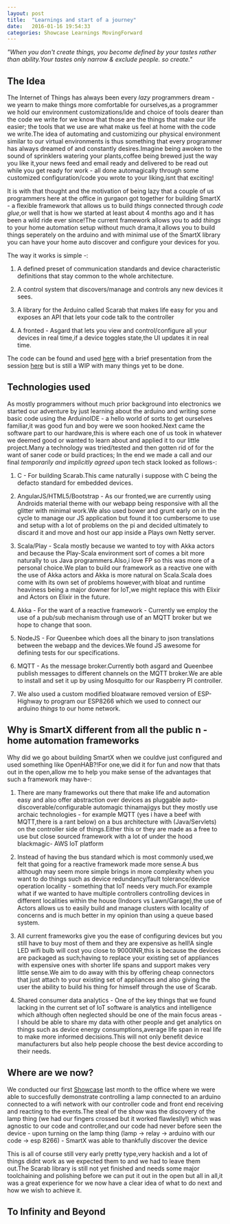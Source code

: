 ```yaml
---
layout: post
title:  "Learnings and start of a journey"
date:   2016-01-16 19:54:33
categories: Showcase Learnings MovingForward
---
```



*"When you don't create things, you become defined by your tastes rather than ability.Your tastes only narrow & exclude people. so create."*


The Idea
------------

The Internet of Things has always been every *lazy* programmers dream - we yearn to make things more comfortable for ourselves,as a programmer we hold our environment customizations/ide and choice of tools dearer than the code we write for we know that those are the things that make our life easier; the tools that we use are what make us feel at home with the code we write.The idea of automating  and customizing our physical environment similar to our virtual environments is thus something that every programmer has always dreamed of and constantly desires.Imagine being awoken to the sound of sprinklers watering your plants,coffee being brewed just the way you like it,your news feed and email ready and delivered to be read out while you get ready for work - all done automagically through some customized configuration/code you wrote to your liking,isnt that exciting!

It is with that thought and the motivation of being lazy that a couple of us programmers here at the office in gurgaon got together for building SmartX - a flexible framework that allows us to build *things* connected through *code glue*,or well that is how we started at least about  4 months ago and it has been a wild ride ever since!The current framework allows you to add *things* to your home automation setup without much drama,it allows you to build things seperately on the arduino and with minimal use of the SmartX library you can have your home auto discover and configure your devices for you.

The way it works is simple -:

1. A defined preset of communication standards and device characteristic definitions that stay common to the whole architecture.

2. A control system that discovers/manage and controls any new devices it sees.

3. A library for the Arduino called Scarab that makes life easy for you and exposes an API that lets your code talk to the controller

4. A fronted - Asgard that lets you view and control/configure all your devices in real time,if a device toggles state,the UI updates it in real time.

The code can be found and used [here][Github-repo] with a brief presentation from the session [here][presentation] but is still a WIP with many things yet to be done.

Technologies used
--------------------

As mostly programmers without much prior background into electronics we started our adventure by just learning about the arduino and writing some basic code using the ArduinoIDE - a hello world of sorts to get ourselves familiar,it was good fun and boy were we soon hooked.Next came the software part to our hardware,this is where each one of us took in whatever we deemed good or wanted to learn about and applied it to our little project.Many a technology was tried/tested and then gotten rid of for the want of saner code or build practices; In the end we made a call and our final *temporarily and implicitly agreed upon* tech stack looked as follows-:

1. C - For building Scarab.This came naturally i suppose with C being the defacto standard for embedded devices.

2. AngularJS/HTML5/Bootstrap - As our fronted,we are currently using Androids material theme with our webapp being responsive with all the glitter with minimal work.We also used bower and grunt early on in the cycle to manage our JS application but found it too cumbersome to use and setup with a lot of problems on the pi and decided ultimately to discard it and move and host our app inside a Plays own Netty server.
 
3. Scala/Play - Scala mostly because we wanted to toy with Akka actors and because the Play-Scala environment sort of comes a bit more naturally to us Java programmers.Also,i love FP so this was more of a personal choice.We plan to build our framework as a reactive one with the use of Akka actors and Akka is more natural on Scala.Scala does come with its own set of problems however,with bloat and runtime heaviness being a major downer for IoT,we might replace this with Elixir and Actors on Elixir in the future.

4. Akka - For the want of a reactive framework - Currently we employ the use of a pub/sub mechanism through use of an MQTT broker but we hope to change that soon.

5. NodeJS - For Queenbee which does all the binary to json translations between the webapp and the devices.We found JS awesome for defining tests for our specifications.

6. MQTT - As the message broker.Currently both asgard and Queenbee publish messages to different channels on the MQTT broker.We are able to install and set it up by using Mosquitto for our Raspberry PI controller.

7. We also used a custom modified bloatware removed version of ESP-Highway to program our ESP8266 which we used to connect our arduino *things* to our home network. 


Why is SmartX different from all the public n - home automation frameworks
----------------------------------------------------------------------------

Why did we go about building SmartX when we couldve just configured and used something like OpenHAB?!For one,we did it for fun and now that thats out in the open,allow me to help you make sense of the advantages that such a framework may have-:

1. There are many frameworks out there that make life and automation easy and also offer abstraction over devices as pluggable auto-discoverable/configurable automagic thinamajigys  but they mostly use archaic technologies - for example MQTT (yes i have a beef with MQTT,there is a rant below) on a bus architecture with (Java/Servlets) on the controller side of things.Either this or they are made as a free to use but close sourced framework with a lot of under the hood blackmagic- AWS IoT platform 

2. Instead of having the bus standard which is most commonly used,we felt that going for a reactive framework made more sense.A bus although may seem more simple brings in more complexity when you want to do things such as device redundancy/fault tolerance/device operation locality - something that IoT needs very much.For example what if we wanted to have multiple controllers controlling devices in different localities within the house (Indoors vs Lawn/Garage),the use of Actors allows us to easily build and manage clusters with locality of concerns and is much better in my opinion than using a queue based system. 

3. All current frameworks give you the ease of configuring devices but you still have to buy most of them and they are expensive as hell!A single LED wifi bulb will cost you close to 9000INR,this is because the devices are packaged as such;having to replace your existing set of appliances with expensive ones with shorter life spans and support makes very little sense.We aim to do away with this by offering cheap connectors that just attach to your existing set of appliances and also giving the user the ability to build his thing for himself through the use of Scarab.

4. Shared consumer data analytics - One of the key things that we found lacking in the current set of IoT software is analytics and intelligence which although often neglected should be one of the main focus areas - I should be able to share my data with other people and get analytics on things such as device energy consumptions,average life span in real life to make more informed decisions.This will not only benefit device manufacturers but also help people choose the best device according to their needs.


Where are we now?
-------------------

We conducted our first [Showcase][presentation] last month to the office where we were able to succesfully demonstrate controlling a lamp connected to an arduino connected to a wifi network with our controller code and front end receiving and reacting to the events.The steal of the show was the discovery of the lamp thing (we had our fingers crossed but it worked flawleslly!) which was agnostic to our code and controller,and our code had never before seen the device - upon turning on the lamp thing (lamp -> relay -> arduino with our code -> esp 8266) - SmartX was able to thankfully discover the device 

This is all of course still very early pretty type,very hackish and a lot of things didnt work as we expected them to and we had to leave them out.The Scarab library is still not yet finished and needs some major toolchaining and polishing before we can put it out in the open but all in all,it was a great experience for we now have a clear idea of what to do next and how we wish to achieve it. 

To Infinity and Beyond
---------------------------------------




[presentation]: https://docs.google.com/a/thoughtworks.com/presentation/d/1ysq87JS3PwYfoksgjF3MAndatUmeUQLwNZXfH23RTGs/edit?usp=sharing 
[Github-repo]: https://github.com/ThoughtWorksIoTGurgaon


